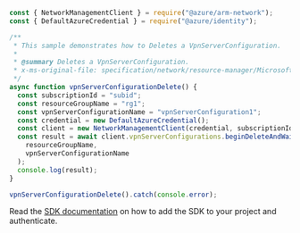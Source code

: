 ```javascript
const { NetworkManagementClient } = require("@azure/arm-network");
const { DefaultAzureCredential } = require("@azure/identity");

/**
 * This sample demonstrates how to Deletes a VpnServerConfiguration.
 *
 * @summary Deletes a VpnServerConfiguration.
 * x-ms-original-file: specification/network/resource-manager/Microsoft.Network/stable/2021-08-01/examples/VpnServerConfigurationDelete.json
 */
async function vpnServerConfigurationDelete() {
  const subscriptionId = "subid";
  const resourceGroupName = "rg1";
  const vpnServerConfigurationName = "vpnServerConfiguration1";
  const credential = new DefaultAzureCredential();
  const client = new NetworkManagementClient(credential, subscriptionId);
  const result = await client.vpnServerConfigurations.beginDeleteAndWait(
    resourceGroupName,
    vpnServerConfigurationName
  );
  console.log(result);
}

vpnServerConfigurationDelete().catch(console.error);
```

Read the [SDK documentation](https://github.com/Azure/azure-sdk-for-js/blob/%40azure%2Farm-network_28.0.0/sdk/network/arm-network/README.md) on how to add the SDK to your project and authenticate.
